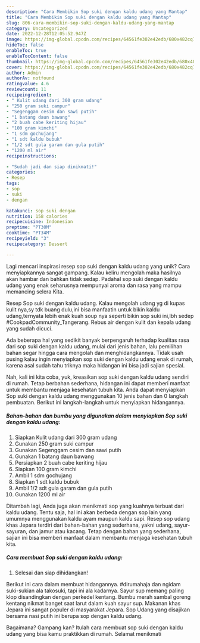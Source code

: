 ```yaml
---
description: "Cara Membikin Sop suki dengan kaldu udang yang Mantap"
title: "Cara Membikin Sop suki dengan kaldu udang yang Mantap"
slug: 806-cara-membikin-sop-suki-dengan-kaldu-udang-yang-mantap
category: Uncategorized
date: 2022-12-28T12:05:52.947Z
image: https://img-global.cpcdn.com/recipes/64561fe302e42edb/680x482cq70/sop-suki-dengan-kaldu-udang-foto-resep-utama.jpg
hideToc: false
enableToc: true
enableTocContent: false
thumbnail: https://img-global.cpcdn.com/recipes/64561fe302e42edb/680x482cq70/sop-suki-dengan-kaldu-udang-foto-resep-utama.jpg
cover: https://img-global.cpcdn.com/recipes/64561fe302e42edb/680x482cq70/sop-suki-dengan-kaldu-udang-foto-resep-utama.jpg
author: Admin
authorAv: notfound
ratingvalue: 4.6
reviewcount: 11
recipeingredient:
- " Kulit udang dari 300 gram udang"
- "250 gram suki campur"
- "Segenggam cesim dan sawi putih"
- "1 batang daun bawang"
- "2 buah cabe keriting hijau"
- "100 gram kimchi"
- "1 sdm gochujang"
- "1 sdt kaldu bubuk"
- "1/2 sdt gula garam dan gula putih"
- "1200 ml air"
recipeinstructions:

- "Sudah jadi dan siap dinikmati!"
categories:
- Resep
tags:
- sop
- suki
- dengan

katakunci: sop suki dengan 
nutrition: 158 calories
recipecuisine: Indonesian
preptime: "PT30M"
cooktime: "PT34M"
recipeyield: "3"
recipecategory: Dessert

---
```





Lagi mencari inspirasi resep sop suki dengan kaldu udang yang unik? Cara menyiapkannya sangat gampang. Kalau keliru mengolah maka hasilnya akan hambar dan bahkan tidak sedap. Padahal sop suki dengan kaldu udang yang enak seharusnya mempunyai aroma dan rasa yang mampu memancing selera Kita.





Resep Sop suki dengan kaldu udang. Kalau mengolah udang yg di kupas kulit nya,sy tdk buang dulu,ini bisa manfaatin untuk bikin kaldu udang,ternyata lebih enak kuah soup nya seperti bikin sop suki ini,lbh sedep #CookpadCommunity_Tangerang. Rebus air dengan kulit dan kepala udang yang sudah dicuci.

Ada beberapa hal yang sedikit banyak berpengaruh terhadap kualitas rasa dari sop suki dengan kaldu udang, mulai dari jenis bahan, lalu pemilihan bahan segar hingga cara mengolah dan menghidangkannya. Tidak usah pusing kalau ingin menyiapkan sop suki dengan kaldu udang enak di rumah, karena asal sudah tahu triknya maka hidangan ini bisa jadi sajian spesial.






Nah, kali ini kita coba, yuk, kreasikan sop suki dengan kaldu udang sendiri di rumah. Tetap berbahan sederhana, hidangan ini dapat memberi manfaat untuk membantu menjaga kesehatan tubuh kita. Anda dapat menyiapkan Sop suki dengan kaldu udang menggunakan 10 jenis bahan dan 0 langkah pembuatan. Berikut ini langkah-langkah untuk menyiapkan hidangannya.

<!--inarticleads1-->

##### Bahan-bahan dan bumbu yang digunakan dalam menyiapkan Sop suki dengan kaldu udang:

1. Siapkan  Kulit udang dari 300 gram udang
1. Gunakan 250 gram suki campur
1. Gunakan Segenggam cesim dan sawi putih
1. Gunakan 1 batang daun bawang
1. Persiapkan 2 buah cabe keriting hijau
1. Siapkan 100 gram kimchi
1. Ambil 1 sdm gochujang
1. Siapkan 1 sdt kaldu bubuk
1. Ambil 1/2 sdt gula garam dan gula putih
1. Gunakan 1200 ml air


Ditambah lagi, Anda juga akan menikmati sop yang kuahnya terbuat dari kaldu udang. Tentu saja, hal ini akan berbeda dengan sop lain yang umumnya menggunakan kaldu ayam maupun kaldu sapi. Resep sop udang khas Jepara terdiri dari bahan-bahan yang sederhana, yakni udang, sayur-sayuran, dan jamur atau kacang. Tetap dengan bahan yang sederhana, sajian ini bisa memberi manfaat dalam membantu menjaga kesehatan tubuh kita. 

<!--inarticleads2-->

##### Cara membuat Sop suki dengan kaldu udang:


1. Selesai dan siap dihidangkan!

Berikut ini cara dalam membuat hidangannya. #dirumahaja dan ngidam suki-sukian ala takosuki, tapi ini ala kadarnya. Sayur sup memang paling klop disandingkan dengan perkedel kentang. Bumbu merah sambal goreng kentang nikmat banget saat larut dalam kuah sayur sup. Makanan khas Jepara ini sangat populer di masyarakat Jepara. Sop Udang yang disajikan bersama nasi putih ini berupa sop dengan kaldu udang. 

Bagaimana? Gampang kan? Itulah cara membuat sop suki dengan kaldu udang yang bisa kamu praktikkan di rumah. Selamat menikmati
